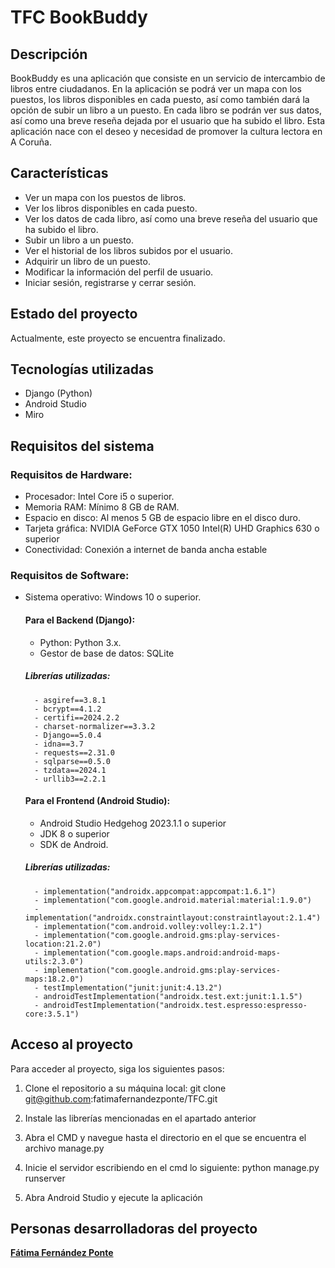 # TFC BookBuddy
 
## Descripción
BookBuddy es una aplicación que consiste en un servicio de intercambio de libros entre ciudadanos. En la aplicación se podrá ver un mapa con los puestos, los libros disponibles en cada puesto, así como también dará la opción de subir un libro a un puesto. En cada libro se podrán ver sus datos, así como una breve reseña dejada por el usuario que ha subido el libro. Esta aplicación nace con el deseo y necesidad de promover la cultura lectora en A Coruña.

## Características

- Ver un mapa con los puestos de libros.
- Ver los libros disponibles en cada puesto.
- Ver los datos de cada libro, así como una breve reseña del usuario que ha subido el libro.
- Subir un libro a un puesto.
- Ver el historial de los libros subidos por el usuario.
- Adquirir un libro de un puesto.
- Modificar la información del perfil de usuario.
- Iniciar sesión, registrarse y cerrar sesión.


## Estado del proyecto
Actualmente, este proyecto se encuentra finalizado.


## Tecnologías utilizadas
- Django (Python)
- Android Studio
- Miro


## Requisitos del sistema

### Requisitos de Hardware: 
 - Procesador: Intel Core i5 o superior.
 - Memoria RAM: Mínimo 8 GB de RAM.
 - Espacio en disco: Al menos 5 GB de espacio libre en el disco duro.
 - Tarjeta gráfica: NVIDIA GeForce GTX 1050 
   Intel(R) UHD Graphics 630 o superior
 - Conectividad: Conexión a internet de banda ancha estable

### Requisitos de Software:
 - Sistema operativo: Windows 10 o superior.
   #### Para el Backend (Django):
      - Python: Python 3.x.
      - Gestor de base de datos: SQLite
      ##### Librerías utilizadas: 
         - asgiref==3.8.1
         - bcrypt==4.1.2
         - certifi==2024.2.2
         - charset-normalizer==3.3.2
         - Django==5.0.4
         - idna==3.7
         - requests==2.31.0
         - sqlparse==0.5.0
         - tzdata==2024.1
         - urllib3==2.2.1
   #### Para el Frontend (Android Studio):
      - Android Studio Hedgehog 2023.1.1 o superior
      - JDK 8 o superior
      - SDK de Android.
      ##### Librerías utilizadas:
         - implementation("androidx.appcompat:appcompat:1.6.1")
         - implementation("com.google.android.material:material:1.9.0")
         - implementation("androidx.constraintlayout:constraintlayout:2.1.4")
         - implementation("com.android.volley:volley:1.2.1")
         - implementation("com.google.android.gms:play-services-location:21.2.0")
         - implementation("com.google.maps.android:android-maps-utils:2.3.0")
         - implementation("com.google.android.gms:play-services-maps:18.2.0")
         - testImplementation("junit:junit:4.13.2")
         - androidTestImplementation("androidx.test.ext:junit:1.1.5")
         - androidTestImplementation("androidx.test.espresso:espresso-core:3.5.1")

## Acceso al proyecto
Para acceder al proyecto, siga los siguientes pasos:
1. Clone el repositorio a su máquina local:
git clone git@github.com:fatimafernandezponte/TFC.git

2. Instale las librerías mencionadas en el apartado anterior

3. Abra el CMD y navegue hasta el directorio en el que se encuentra el archivo manage.py 

4. Inicie el servidor escribiendo en el cmd lo siguiente:
python manage.py runserver

5. Abra Android Studio y ejecute la aplicación


## Personas desarrolladoras del proyecto
 **[Fátima Fernández Ponte](https://github.com/fatimafernandezponte)**

